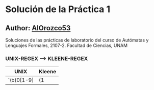 # Solución de la Práctica 1
## Author: [AlOrozco53](https://www.github.com/alorozco53/)

Soluciones de las prácticas de laboratorio del curso de Autómatas y Lenguajes Formales, 2107-2. Facultad de Ciencias, UNAM

### UNIX-REGEX --> KLEENE-REGEX

| UNIX | Kleene |
| ---- | ------ |
| `\b(0[1-9]|(1|2)\d|3[01])/(0[1-9]|1[012])/\d{4}\b` | `<(0(1+2+3+4+5+6+7+8+9))+((1+2)(0+1+2+3+4+5+6+7+8+9))/((0(1+2+3+4+5+6+7+8+9))+1(0+1+2))/(0+1+2+3+4+5+6+7+8+9)(0+1+2+3+4+5+6+7+8+9)(0+1+2+3+4+5+6+7+8+9)(0+1+2+3+4+5+6+7+8+9)<` |
